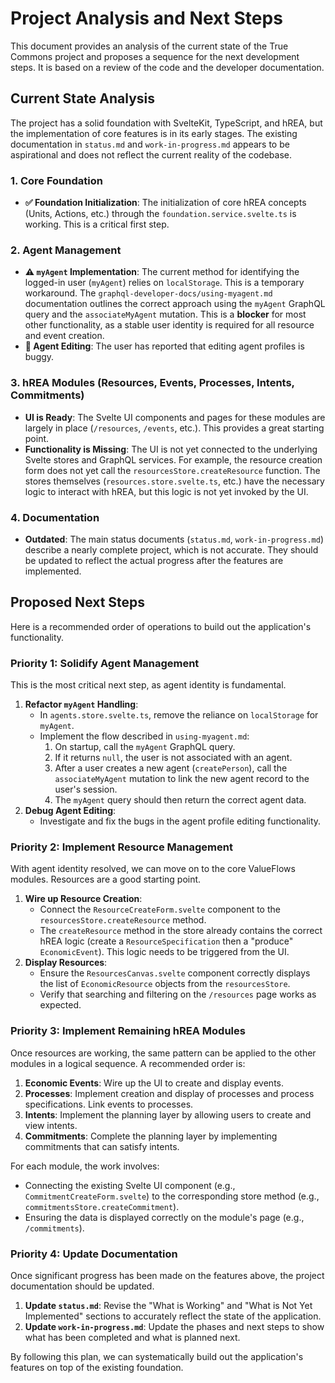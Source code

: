 # Project Analysis and Next Steps

This document provides an analysis of the current state of the True Commons project and proposes a sequence for the next development steps. It is based on a review of the code and the developer documentation.

## Current State Analysis

The project has a solid foundation with SvelteKit, TypeScript, and hREA, but the implementation of core features is in its early stages. The existing documentation in `status.md` and `work-in-progress.md` appears to be aspirational and does not reflect the current reality of the codebase.

### 1. Core Foundation
- **✅ Foundation Initialization**: The initialization of core hREA concepts (Units, Actions, etc.) through the `foundation.service.svelte.ts` is working. This is a critical first step.

### 2. Agent Management
- **⚠️ `myAgent` Implementation**: The current method for identifying the logged-in user (`myAgent`) relies on `localStorage`. This is a temporary workaround. The `graphql-developer-docs/using-myagent.md` documentation outlines the correct approach using the `myAgent` GraphQL query and the `associateMyAgent` mutation. This is a **blocker** for most other functionality, as a stable user identity is required for all resource and event creation.
- **🐞 Agent Editing**: The user has reported that editing agent profiles is buggy.

### 3. hREA Modules (Resources, Events, Processes, Intents, Commitments)
- **UI is Ready**: The Svelte UI components and pages for these modules are largely in place (`/resources`, `/events`, etc.). This provides a great starting point.
- **Functionality is Missing**: The UI is not yet connected to the underlying Svelte stores and GraphQL services. For example, the resource creation form does not yet call the `resourcesStore.createResource` function. The stores themselves (`resources.store.svelte.ts`, etc.) have the necessary logic to interact with hREA, but this logic is not yet invoked by the UI.

### 4. Documentation
- **Outdated**: The main status documents (`status.md`, `work-in-progress.md`) describe a nearly complete project, which is not accurate. They should be updated to reflect the actual progress after the features are implemented.

## Proposed Next Steps

Here is a recommended order of operations to build out the application's functionality.

### Priority 1: Solidify Agent Management
This is the most critical next step, as agent identity is fundamental.

1.  **Refactor `myAgent` Handling**:
    -   In `agents.store.svelte.ts`, remove the reliance on `localStorage` for `myAgent`.
    -   Implement the flow described in `using-myagent.md`:
        1.  On startup, call the `myAgent` GraphQL query.
        2.  If it returns `null`, the user is not associated with an agent.
        3.  After a user creates a new agent (`createPerson`), call the `associateMyAgent` mutation to link the new agent record to the user's session.
        4.  The `myAgent` query should then return the correct agent data.
2.  **Debug Agent Editing**:
    -   Investigate and fix the bugs in the agent profile editing functionality.

### Priority 2: Implement Resource Management
With agent identity resolved, we can move on to the core ValueFlows modules. Resources are a good starting point.

1.  **Wire up Resource Creation**:
    -   Connect the `ResourceCreateForm.svelte` component to the `resourcesStore.createResource` method.
    -   The `createResource` method in the store already contains the correct hREA logic (create a `ResourceSpecification` then a "produce" `EconomicEvent`). This logic needs to be triggered from the UI.
2.  **Display Resources**:
    -   Ensure the `ResourcesCanvas.svelte` component correctly displays the list of `EconomicResource` objects from the `resourcesStore`.
    -   Verify that searching and filtering on the `/resources` page works as expected.

### Priority 3: Implement Remaining hREA Modules
Once resources are working, the same pattern can be applied to the other modules in a logical sequence. A recommended order is:

1.  **Economic Events**: Wire up the UI to create and display events.
2.  **Processes**: Implement creation and display of processes and process specifications. Link events to processes.
3.  **Intents**: Implement the planning layer by allowing users to create and view intents.
4.  **Commitments**: Complete the planning layer by implementing commitments that can satisfy intents.

For each module, the work involves:
-   Connecting the existing Svelte UI component (e.g., `CommitmentCreateForm.svelte`) to the corresponding store method (e.g., `commitmentsStore.createCommitment`).
-   Ensuring the data is displayed correctly on the module's page (e.g., `/commitments`).

### Priority 4: Update Documentation
Once significant progress has been made on the features above, the project documentation should be updated.

1.  **Update `status.md`**: Revise the "What is Working" and "What is Not Yet Implemented" sections to accurately reflect the state of the application.
2.  **Update `work-in-progress.md`**: Update the phases and next steps to show what has been completed and what is planned next.

By following this plan, we can systematically build out the application's features on top of the existing foundation. 